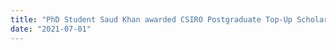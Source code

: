 ```yaml
---
title: "PhD Student Saud Khan awarded CSIRO Postgraduate Top-Up Scholarship ($7K/annum + $6K PD fund)."
date: "2021-07-01"
---
```

